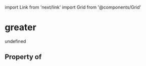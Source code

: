 import Link from 'next/link'
import Grid from '@components/Grid'

# greater

undefined

## Property of



